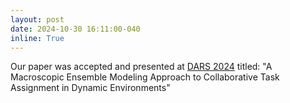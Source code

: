 ```yaml
---
layout: post
date: 2024-10-30 16:11:00-040
inline: True
---
```


Our paper was accepted and presented at <a href="https://dars2024.engineering.cornell.edu/"> DARS 2024</a> titled: "A Macroscopic Ensemble Modeling Approach to Collaborative Task Assignment in Dynamic Environments"
